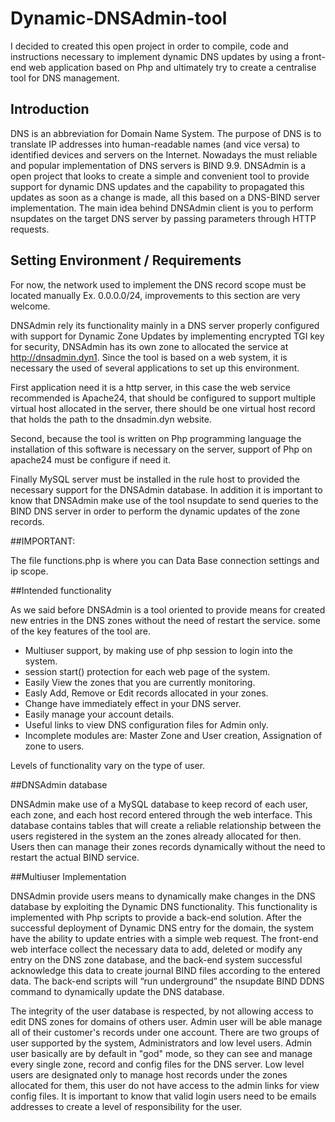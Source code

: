# Dynamic-DNSAdmin-tool

I decided to created this open project in order to compile, code and instructions necessary to implement dynamic DNS updates by using a front-end web application based on Php and ultimately try to create a centralise tool for DNS management.

## Introduction 

DNS is an abbreviation for Domain Name System. The purpose of DNS is to translate IP addresses  into human-readable names (and vice versa) to identified devices and servers on the Internet. Nowadays the must reliable and popular implementation of DNS servers is BIND 9.9. DNSAdmin is a open project that looks to create a simple and convenient tool to provide support for dynamic DNS updates and the capability to propagated this updates as soon as a change is made, all this based on a DNS-BIND server implementation. The main idea behind DNSAdmin client is  you to perform nsupdates on the target DNS server by passing parameters through HTTP requests.

## Setting Environment / Requirements

For now, the network used to implement the DNS record scope must be located manually Ex. 0.0.0.0/24, improvements to this section are very welcome. 

DNSAdmin rely its functionality mainly in a DNS server properly configured with support for Dynamic Zone Updates by implementing encrypted TGI key for security, DNSAdmin has its own zone to allocated the service at http://dnsadmin.dyn1. Since the tool is based on a web system, it is necessary the used of several applications to set up this environment. 

First application need it is a http server, in this case the web service recommended is Apache24, that should be configured to support multiple virtual host allocated in the server, there should be one virtual host record that holds the path to the dnsadmin.dyn website. 

Second, because the tool is written on Php programming language the installation of this software is necessary on the server, support of Php on apache24 must be configure if need it. 

Finally MySQL server must be installed in the rule host to provided the necessary support for the DNSAdmin database. In addition it is important to know that DNSAdmin make use of the tool nsupdate to send queries to the BIND DNS server in order to perform the dynamic updates of the zone records.

##IMPORTANT:

The file functions.php is where you can Data Base connection settings and ip scope.

##Intended functionality

As we said before DNSAdmin is a tool oriented to provide means for created new entries in the DNS zones without the need of restart the service. some of the key features of the tool are.
 
* Multiuser support, by making use of php session to login into the system.
* session start() protection for each web page of the system.
* Easily View the zones that you are currently monitoring.
* Easly Add, Remove or Edit records allocated in your zones.
* Change have immediately effect in your DNS server.
* Easily manage your account details.
* Useful links to view DNS configuration files for Admin only.
* Incomplete modules are:  Master Zone and User creation, Assignation of zone to users.

Levels of functionality vary on the type of user.

##DNSAdmin database

DNSAdmin make use of a MySQL database to keep record of each user, each zone, and each host record entered through the web interface. This database contains tables that will create a reliable relationship between the users registered in the system an the zones already allocated for then. Users then can manage their zones records dynamically without the need to restart the actual BIND service.

##Multiuser Implementation

DNSAdmin provide users means to dynamically make changes in the DNS database by exploiting the Dynamic DNS functionality. This functionality is implemented with Php scripts to provide a back-end solution. After the successful deployment of Dynamic DNS entry for the domain, the system have the ability to update entries with a simple web request. The front-end web interface collect the necessary data to add, deleted or modify any entry on the DNS zone database, and the back-end system successful acknowledge this data to create journal BIND files according to the entered data. The back-end scripts will “run underground” the nsupdate BIND DDNS command to dynamically update the DNS database.
  
The integrity of the user database is respected, by not allowing access to edit DNS zones for domains of others user. Admin user will be able manage all of their customer's records under one account. There are two groups of user supported by the system, Administrators and low level users. Admin user basically are by default in "god" mode, so they can see and manage every single zone, record and config files for the DNS server. Low level users are designated only to manage host records under the zones allocated for them, this user do not have access to the admin links for view config files. It is important to know that valid login users need to be emails addresses to create a level of responsibility for the user.
